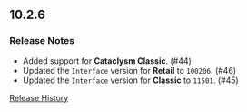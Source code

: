 ## 10.2.6

### Release Notes

- Added support for **Cataclysm Classic**. (#44)
- Updated the `Interface` version for **Retail** to `100206`. (#46)
- Updated the `Interface` version for **Classic** to `11501`. (#45)

[Release History](https://github.com/SFX-WoW/Masque_Gears/wiki/History)

